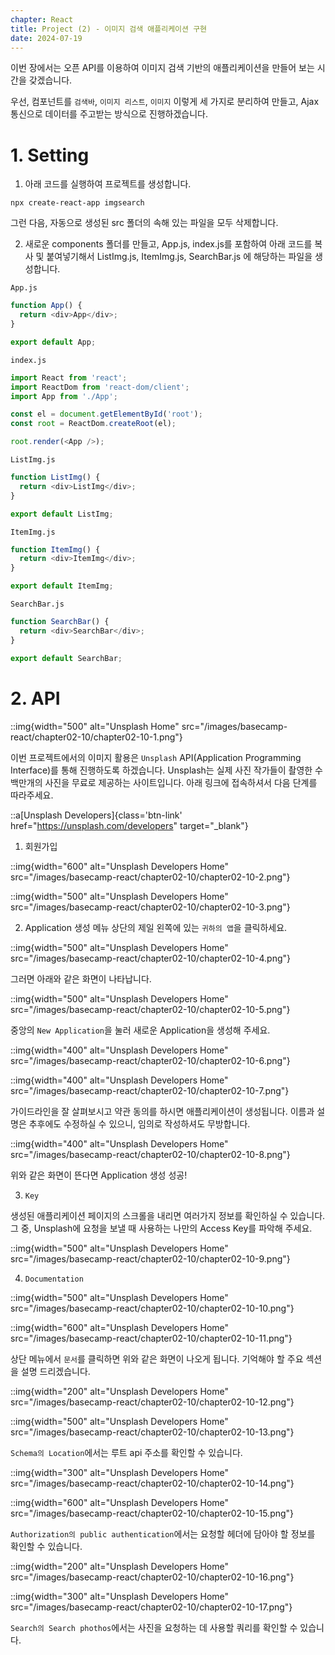 ```yaml
---
chapter: React
title: Project (2) - 이미지 검색 애플리케이션 구현
date: 2024-07-19
---
```


이번 장에서는 오픈 API를 이용하여 이미지 검색 기반의 애플리케이션을 만들어 보는 시간을 갖겠습니다.

우선, 컴포넌트를 `검색바`, `이미지 리스트`, `이미지` 이렇게 세 가지로 분리하여 만들고, Ajax 통신으로 데이터를 주고받는 방식으로 진행하겠습니다.

# 1. Setting

1. 아래 코드를 실행하여 프로젝트를 생성합니다.

```shell
npx create-react-app imgsearch
```

그런 다음, 자동으로 생성된 src 폴더의 속해 있는 파일을 모두 삭제합니다.

2. 새로운 components 폴더를 만들고, App.js, index.js를 포함하여 아래 코드를 복사 및 붙여넣기해서 ListImg.js, ItemImg.js, SearchBar.js 에 해당하는 파일을 생성합니다.

`App.js`

```javascript
function App() {
  return <div>App</div>;
}

export default App;
```

`index.js`

```javascript
import React from 'react';
import ReactDom from 'react-dom/client';
import App from './App';

const el = document.getElementById('root');
const root = ReactDom.createRoot(el);

root.render(<App />);
```

`ListImg.js`

```javascript
function ListImg() {
  return <div>ListImg</div>;
}

export default ListImg;
```

`ItemImg.js`

```javascript
function ItemImg() {
  return <div>ItemImg</div>;
}

export default ItemImg;
```

`SearchBar.js`

```javascript
function SearchBar() {
  return <div>SearchBar</div>;
}

export default SearchBar;
```

# 2. API

::img{width="500" alt="Unsplash Home" src="/images/basecamp-react/chapter02-10/chapter02-10-1.png"}

이번 프로젝트에서의 이미지 활용은 `Unsplash` API(Application Programming Interface)를 통해 진행하도록 하겠습니다. Unsplash는 실제 사진 작가들이 촬영한 수백만개의 사진을 무료로 제공하는 사이트입니다. 아래 링크에 접속하셔서 다음 단계를 따라주세요.

::a[Unsplash Developers]{class='btn-link' href="https://unsplash.com/developers" target="\_blank"}

1. 회원가입

::img{width="600" alt="Unsplash Developers Home" src="/images/basecamp-react/chapter02-10/chapter02-10-2.png"}

::img{width="500" alt="Unsplash Developers Home" src="/images/basecamp-react/chapter02-10/chapter02-10-3.png"}

2. Application 생성
   메뉴 상단의 제일 왼쪽에 있는 `귀하의 앱`을 클릭하세요.

::img{width="500" alt="Unsplash Developers Home" src="/images/basecamp-react/chapter02-10/chapter02-10-4.png"}

그러면 아래와 같은 화면이 나타납니다.

::img{width="500" alt="Unsplash Developers Home" src="/images/basecamp-react/chapter02-10/chapter02-10-5.png"}

중앙의 `New Application`을 눌러 새로운 Application을 생성해 주세요.

::img{width="400" alt="Unsplash Developers Home" src="/images/basecamp-react/chapter02-10/chapter02-10-6.png"}

::img{width="400" alt="Unsplash Developers Home" src="/images/basecamp-react/chapter02-10/chapter02-10-7.png"}

가이드라인을 잘 살펴보시고 약관 동의를 하시면 애플리케이션이 생성됩니다. 이름과 설명은 추후에도 수정하실 수 있으니, 임의로 작성하셔도 무방합니다.

::img{width="400" alt="Unsplash Developers Home" src="/images/basecamp-react/chapter02-10/chapter02-10-8.png"}

위와 같은 화면이 뜬다면 Application 생성 성공!

3. `Key`

생성된 애플리케이션 페이지의 스크롤을 내리면 여러가지 정보를 확인하실 수 있습니다. 그 중, Unsplash에 요청을 보낼 때 사용하는 나만의 Access Key를 파악해 주세요.

::img{width="500" alt="Unsplash Developers Home" src="/images/basecamp-react/chapter02-10/chapter02-10-9.png"}

4. `Documentation`

::img{width="500" alt="Unsplash Developers Home" src="/images/basecamp-react/chapter02-10/chapter02-10-10.png"}

::img{width="600" alt="Unsplash Developers Home" src="/images/basecamp-react/chapter02-10/chapter02-10-11.png"}

상단 메뉴에서 `문서`를 클릭하면 위와 같은 화면이 나오게 됩니다. 기억해야 할 주요 섹션을 설명 드리겠습니다.

::img{width="200" alt="Unsplash Developers Home" src="/images/basecamp-react/chapter02-10/chapter02-10-12.png"}

::img{width="500" alt="Unsplash Developers Home" src="/images/basecamp-react/chapter02-10/chapter02-10-13.png"}

`Schema의 Location`에서는 루트 api 주소를 확인할 수 있습니다.

::img{width="300" alt="Unsplash Developers Home" src="/images/basecamp-react/chapter02-10/chapter02-10-14.png"}

::img{width="600" alt="Unsplash Developers Home" src="/images/basecamp-react/chapter02-10/chapter02-10-15.png"}

`Authorization의 public authentication`에서는 요청할 헤더에 담아야 할 정보를 확인할 수 있습니다.

::img{width="200" alt="Unsplash Developers Home" src="/images/basecamp-react/chapter02-10/chapter02-10-16.png"}

::img{width="300" alt="Unsplash Developers Home" src="/images/basecamp-react/chapter02-10/chapter02-10-17.png"}

`Search의 Search phothos`에서는 사진을 요청하는 데 사용할 쿼리를 확인할 수 있습니다.
